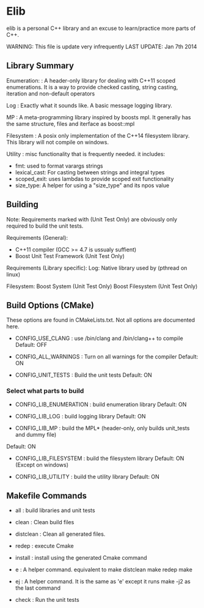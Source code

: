 # Elib

elib is a personal C\+\+ library and an excuse to learn/practice more parts of C\+\+.

WARNING: This file is update very infrequently
LAST UPDATE: Jan 7th 2014

## Library Summary

Enumeration:
: A header-only library for dealing with C++11 scoped enumerations.
  It is a way to provide checked casting, string casting, iteration
  and non-default operators

Log
: Exactly what it sounds like. A basic message logging library.

MP
: A meta-programming library inspired by boosts mpl. It generally
  has the same structure, files and iterface as boost::mpl

Filesystem
: A posix only implementation of the C++14 filesystem library.
  This library will not compile on windows.

Utility
: misc functionality that is frequently needed.
  it includes:

  * fmt: used to format varargs strings 
  * lexical_cast: For casting between strings and integral types
  * scoped_exit: uses lambdas to provide scoped exit functionality
  * size_type: A helper for using a "size_type" and its npos value


## Building

Note: Requirements marked with (Unit Test Only) are obviously only required
  to build the unit tests. 

Requirements (General):
  * C++11 compiler (GCC >= 4.7 is ussualy suffient)
  * Boost Unit Test Framework (Unit Test Only)

Requirements (Library specific):
  Log:
    Native library used by <mutex> (pthread on linux)

  Filesystem:
    Boost System (Unit Test Only)
    Boost Filesystem (Unit Test Only)


## Build Options (CMake)
  These options are found in CMakeLists.txt. 
  Not all options are documented here. 

  * CONFIG_USE_CLANG 
: use /bin/clang and /bin/clang++ to compile
  Default: OFF

  * CONFIG_ALL_WARNINGS 
: Turn on all warnings for the compiler
  Default: ON

  * CONFIG_UNIT_TESTS
: Build the unit tests
  Default: ON
  
### Select what parts to build
  
  * CONFIG_LIB_ENUMERATION
: build enumeration library
  Default: ON

  * CONFIG_LIB_LOG
: build logging library
  Default: ON

  * CONFIG_LIB_MP
: build the MPL* (header-only, only builds unit_tests and dummy file)

   Default: ON  

  * CONFIG_LIB_FILESYSTEM
: build the filesystem library
  Default: ON (Except on windows)

  * CONFIG_LIB_UTILITY
: build the utility library
  Default: ON
  
    
## Makefile Commands

  * all 
: build libraries and unit tests

  * clean
: Clean build files

  * distclean
: Clean all generated files.

  * redep
: execute Cmake

  * install
: install using the generated Cmake command

  * e
: A helper command. equivalent to
    make distclean
    make redep
    make 

  * ej
: A helper command. It is the same as 'e' except it runs
  make -j2 as the last command

  * check
: Run the unit tests

